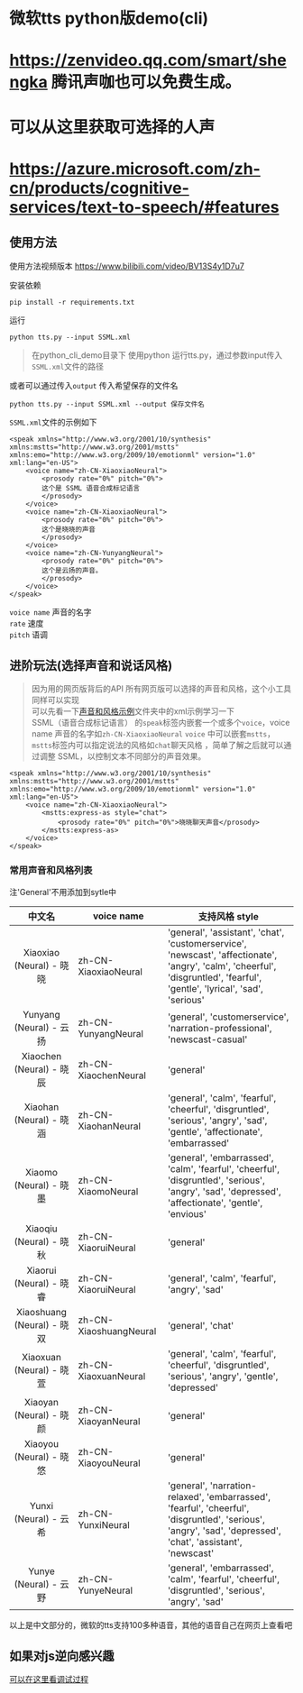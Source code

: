 # 微软tts python版demo(cli)
# https://zenvideo.qq.com/smart/shengka  腾讯声咖也可以免费生成。


# 可以从这里获取可选择的人声
# https://azure.microsoft.com/zh-cn/products/cognitive-services/text-to-speech/#features
## 使用方法

使用方法视频版本
https://www.bilibili.com/video/BV13S4y1D7u7   



安装依赖
```
pip install -r requirements.txt
```

运行
```
python tts.py --input SSML.xml
```
> 在python_cli_demo目录下 使用python 运行tts.py，通过参数input传入`SSML.xml`文件的路径

或者可以通过传入`output` 传入希望保存的文件名
```
python tts.py --input SSML.xml --output 保存文件名
```

`SSML.xml`文件的示例如下
```
<speak xmlns="http://www.w3.org/2001/10/synthesis" xmlns:mstts="http://www.w3.org/2001/mstts" xmlns:emo="http://www.w3.org/2009/10/emotionml" version="1.0" xml:lang="en-US">
    <voice name="zh-CN-XiaoxiaoNeural">
        <prosody rate="0%" pitch="0%">
        这个是 SSML 语音合成标记语言
        </prosody>
    </voice>
    <voice name="zh-CN-XiaoxiaoNeural">
        <prosody rate="0%" pitch="0%">
        这个是晓晓的声音
        </prosody>
    </voice>
    <voice name="zh-CN-YunyangNeural">
        <prosody rate="0%" pitch="0%">
        这个是云扬的声音。
        </prosody>
    </voice>
</speak>
```
`voice name` 声音的名字  
`rate` 速度  
`pitch` 语调  


## 进阶玩法(选择声音和说话风格)
> 因为用的网页版背后的API 所有网页版可以选择的声音和风格，这个小工具同样可以实现    
可以先看一下[声音和风格示例](./声音和风格示例)文件夹中的xml示例学习一下  
SSML（语音合成标记语言） 的`speak`标签内嵌套一个或多个`voice`，voice name 声音的名字如`zh-CN-XiaoxiaoNeural`
`voice` 中可以嵌套`mstts`，`mstts`标签内可以指定说法的风格如`chat`聊天风格
，简单了解之后就可以通过调整 SSML，以控制文本不同部分的声音效果。

```
<speak xmlns="http://www.w3.org/2001/10/synthesis" xmlns:mstts="http://www.w3.org/2001/mstts" xmlns:emo="http://www.w3.org/2009/10/emotionml" version="1.0" xml:lang="en-US">
    <voice name="zh-CN-XiaoxiaoNeural">
        <mstts:express-as style="chat">
            <prosody rate="0%" pitch="0%">晓晓聊天声音</prosody>
        </mstts:express-as>
    </voice>
</speak>
```
### 常用声音和风格列表

注'General'不用添加到sytle中

|           中文名           | voice name             | 支持风格 style                                               |
| :------------------------: | ---------------------- | ------------------------------------------------------------ |
|  Xiaoxiao (Neural) - 晓晓  | zh-CN-XiaoxiaoNeural   | 'general', 'assistant', 'chat', 'customerservice', 'newscast', 'affectionate', 'angry', 'calm', 'cheerful', 'disgruntled', 'fearful', 'gentle', 'lyrical', 'sad', 'serious' |
|  Yunyang (Neural) - 云扬   | zh-CN-YunyangNeural    | 'general', 'customerservice', 'narration-professional', 'newscast-casual' |
|  Xiaochen (Neural) - 晓辰  | zh-CN-XiaochenNeural   | 'general'                                                    |
|  Xiaohan (Neural) - 晓涵   | zh-CN-XiaohanNeural    | 'general', 'calm', 'fearful', 'cheerful', 'disgruntled', 'serious', 'angry', 'sad', 'gentle', 'affectionate', 'embarrassed' |
|   Xiaomo (Neural) - 晓墨   | zh-CN-XiaomoNeural     | 'general', 'embarrassed', 'calm', 'fearful', 'cheerful', 'disgruntled', 'serious', 'angry', 'sad', 'depressed', 'affectionate', 'gentle', 'envious' |
|  Xiaoqiu (Neural) - 晓秋   | zh-CN-XiaoruiNeural    | 'general'                                                    |
|  Xiaorui (Neural) - 晓睿   | zh-CN-XiaoruiNeural    | 'general', 'calm', 'fearful', 'angry', 'sad'                 |
| Xiaoshuang (Neural) - 晓双 | zh-CN-XiaoshuangNeural | 'general', 'chat'                                            |
|  Xiaoxuan (Neural) - 晓萱  | zh-CN-XiaoxuanNeural   | 'general', 'calm', 'fearful', 'cheerful', 'disgruntled', 'serious', 'angry', 'gentle', 'depressed' |
|  Xiaoyan (Neural) - 晓颜   | zh-CN-XiaoyanNeural    | 'general'                                                    |
|  Xiaoyou (Neural) - 晓悠   | zh-CN-XiaoyouNeural    | 'general'                                                    |
|   Yunxi (Neural) - 云希    | zh-CN-YunxiNeural      | 'general', 'narration-relaxed', 'embarrassed', 'fearful', 'cheerful', 'disgruntled', 'serious', 'angry', 'sad', 'depressed', 'chat', 'assistant', 'newscast' |
|   Yunye (Neural) - 云野    | zh-CN-YunyeNeural      | 'general', 'embarrassed', 'calm', 'fearful', 'cheerful', 'disgruntled', 'serious', 'angry', 'sad' |

以上是中文部分的，微软的tts支持100多种语音，其他的语音自己在网页上查看吧



## 如果对js逆向感兴趣

[可以在这里看调试过程](debugger_note.md)
